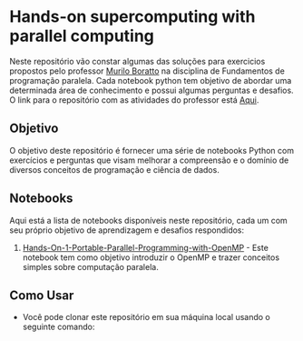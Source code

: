 # Hands-on supercomputing with parallel computing

Neste repositório vão constar algumas das soluções para exercicios propostos pelo professor [Murilo Boratto](https://github.com/muriloboratto) na disciplina de Fundamentos de programação paralela. Cada notebook python tem objetivo de abordar uma determinada área de conhecimento e possui algumas perguntas e desafios. O link para o repositório com as atividades do professor está [Aqui](https://github.com/muriloboratto/hands-on-supercomputing-with-parallel-computing).

## Objetivo

O objetivo deste repositório é fornecer uma série de notebooks Python com exercícios e perguntas que visam melhorar a compreensão e o domínio de diversos conceitos de programação e ciência de dados.

## Notebooks

Aqui está a lista de notebooks disponíveis neste repositório, cada um com seu próprio objetivo de aprendizagem e desafios respondidos:

1. [Hands-On-1-Portable-Parallel-Programming-with-OpenMP](./my-hands-on-solutions/Hands-On-1-Portable-Parallel-Programming-with-OpenMP/Hands-On-1-Portable-Parallel-Programming-with-OpenMP.ipynb) - Este notebook tem como objetivo introduzir o OpenMP e trazer conceitos simples sobre computação paralela.

## Como Usar

- Você pode clonar este repositório em sua máquina local usando o seguinte comando:
